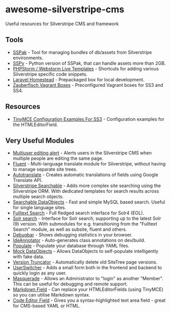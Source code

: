 # awesome-silverstripe-cms

Useful resources for Silverstripe CMS and framework

## Tools

- [SSPak](https://github.com/silverstripe/sspak) - Tool for managing bundles of db/assets from Silverstripe environments.
- [SSPy](https://github.com/Firesphere/silverstripe-sspy) - Python version of SSPak, that can handle assets more than 2GB.
- [PHPStorm / Webstorm Live Templates](https://github.com/northcreation-agency/silverstripe-php-web-storm-live-templates) - Shortcuts for adding various Silverstripe specific code snippets.
- [Laravel Homestead](https://github.com/laravel/homestead) - Prepackaged box for local development.
- [Zauberfisch Vagrant Boxes](https://github.com/Zauberfisch/vagrant-boxes) - Preconfigured Vagrant boxes for SS3 and SS4.

## Resources

- [TinyMCE Configuration Examples For SS3](https://github.com/jonom/silverstripe-tinytidy) - Configuration examples for the HTMLEditorField.

## Very Useful Modules

- [Multiuser editing alert](https://github.com/silverstripe/silverstripe-multiuser-editing-alert) - Alerts users in the Silverstripe CMS when multiple people are editing the same page.
- [Fluent](https://github.com/tractorcow-farm/silverstripe-fluent) - Multi-language translate module for Silverstripe, without having to manage separate site trees.
- [Autotranslate](https://github.com/bratiask/silverstripe-autotranslate) - Creates automatic translations of fields using Google Translate API.
- [Silverstripe Searchable](https://github.com/i-lateral/silverstripe-searchable) - Adds more complex site searching using the Silverstripe ORM. With dedicated templates for search results across multiple search objects.
- [Searchable DataObjects](https://github.com/g4b0/silverstripe-searchable-dataobjects) - Fast and simple MySQL based search. Useful for single language sites.
- [Fulltext Search](https://github.com/silverstripe/silverstripe-fulltextsearch) - Full fledged search interface for Solr4 (EOL).
- [Solr search](https://github.com/firesphere/silverstripe-solr-search) - Interface for Solr search, supporting up to the latest Solr (9) version. With submodules for e.g. transitioning from the "Fulltext Search" module, as well as subsite, fluent and others.
- [Debugbar](https://github.com/lekoala/silverstripe-debugbar) - Shows debugging statistics in your browser.
- [IdeAnnotator](https://github.com/silverleague/silverstripe-ideannotator) - Auto-generates class annotations on dev/build.
- [Populate](https://github.com/dnadesign/silverstripe-populate) - Populate your database through YAML files.
- [Mock DataObjects](https://github.com/unclecheese/silverstripe-mock-dataobjects) - Allows DataObjects to self-populate intelligently with fake data.
- [Version Truncator](https://github.com/axllent/silverstripe-version-truncator) - Automatically delete old SiteTree page versions.
- [UserSwitcher](https://github.com/sheadawson/silverstripe-userswitcher) - Adds a small form both in the frontend and backend to quickly login as any user.
- [Masquerade](https://github.com/dhensby/silverstripe-masquerade) - Allows an Administrator to "login" as another "Member". This can be useful for debugging and remote support.
- [Markdown Field](https://github.com/Silverstripers/markdownfield) - Can replace your HTMLEditorFields (using TinyMCE) so you can utilise Markdown syntax.
- [Code Editor Field](https://github.com/nathancox/silverstripe-codeeditorfield) - Gives you a syntax-highlighted text area field - great for CMS-based YAML or HTML.
